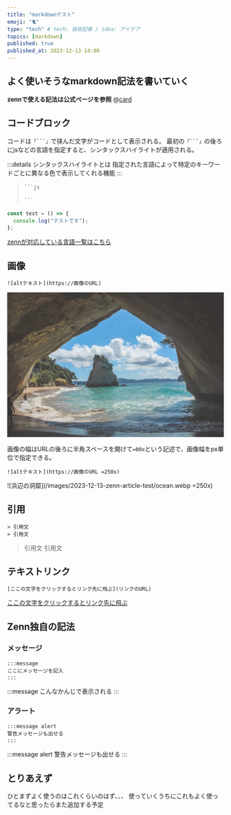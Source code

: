 ```yaml
---
title: "markdownテスト"
emoji: "🐈"
type: "tech" # tech: 技術記事 / idea: アイデア
topics: [markdown]
published: true
published_at: 2023-12-13 14:00
---
```


## よく使いそうなmarkdown記法を書いていく
**zennで使える記法は公式ページを参照**
@[card](https://zenn.dev/zenn/articles/markdown-guide)



## コードブロック
コードは`「```」`で挟んだ文字がコードとして表示される。
最初の`「```」`の後ろにjsなどの言語を指定すると、シンタックスハイライトが適用される。

:::details シンタックスハイライトとは
指定された言語によって特定のキーワードごとに異なる色で表示してくれる機能
:::

> ` ```js `
>
> ` ``` `

```js
const test = () => {
  console.log("テストです");
};
```

[zennが対応している言語一覧はこちら](https://prismjs.com/#supported-languages)



## 画像
```
![altテキスト](https://画像のURL)
```

![浜辺の洞窟](/images/2023-12-13-zenn-article-test/ocean.webp)

画像の幅はURLの後ろに半角スペースを開けて`=00x`という記述で、画像幅をpx単位で指定できる。

```
![altテキスト](https://画像のURL =250x)
```

![浜辺の洞窟](/images/2023-12-13-zenn-article-test/ocean.webp =250x)



## 引用
```
> 引用文
> 引用文
```
> 引用文
> 引用文



## テキストリンク
```
[ここの文字をクリックするとリンク先に飛ぶ](リンクのURL)
```
[ここの文字をクリックするとリンク先に飛ぶ](https://zenn.dev/zenn/articles/markdown-guide#%E3%83%86%E3%82%AD%E3%82%B9%E3%83%88%E3%83%AA%E3%83%B3%E3%82%AF)


## Zenn独自の記法
### メッセージ
```
:::message
ここにメッセージを記入
:::
```
:::message
こんなかんじで表示される
:::

### アラート
```
:::message alert
警告メッセージも出せる
:::
```
:::message alert
警告メッセージも出せる
:::



## とりあえず
ひとまずよく使うのはこれくらいのはず、、、
使っていくうちにこれもよく使ってるなと思ったらまた追加する予定